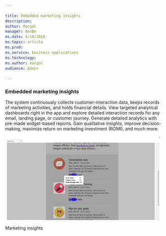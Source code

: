 ```yaml
---

title: Embedded marketing insights
description: 
author: MargoC
manager: AnnBe
ms.date: 4/16/2018
ms.topic: article
ms.prod: 
ms.service: business-applications
ms.technology: 
ms.author: margoc
audience: Admin

---
```

### Embedded marketing insights



The system continuously collects customer-interaction data, keeps records of
marketing activities, and holds financial details. View targeted analytical
dashboards right in the app and explore detailed interaction records for any
email, landing page, or customer journey. Generate detailed analytics with
pre-made widget-based reports. Gain qualitative insights, improve
decision-making, maximize return on marketing investment (ROMI), and much more.

![A screenshot demonstrating how embedded marketing insights display](media/embedded-marketing-insights-1.png "A screenshot demonstrating how embedded marketing insights display")
<!-- Marketing_EmbeddedMarketingInsights_A.png -->


Marketing insights


